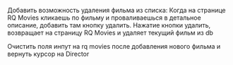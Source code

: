 Добавить возможность удаления фильма из списка: Когда на странице RQ Movies кликаешь по фильму и проваливаешься в детальное описание, добавить там кнопку удалить. Нажатие кнопки удалить, возвращает на страницу RQ Movies и удаляет текущий фильм из db

Очистить поля инпут на rq movies после добавления нового фильма и вернуть курсор на Director